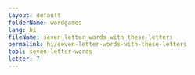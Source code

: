 ```yaml
---
layout: default
folderName: wordgames
lang: hi
fileName: seven_letter_words_with_these_letters
permalink: hi/seven-letter-words-with-these-letters
tool: seven-letter-words
letter: 7
---
```

